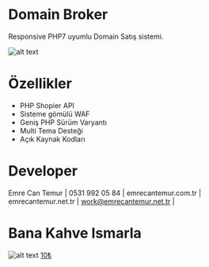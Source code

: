 # Domain Broker


Responsive PHP7 uyumlu Domain Satış sistemi.

![alt text](https://i.hizliresim.com/x9OeYL.png)


# Özellikler 

- PHP Shopier API
- Sisteme gömülü WAF
- Geniş PHP Sürüm Varyantı
- Multi Tema Desteği
- Açık Kaynak Kodları

# Developer

Emre Can Temur | 0531 992 05 84 | emrecantemur.com.tr | emrecantemur.net.tr | work@emrecantemur.net.tr |

# Bana Kahve Ismarla


![alt text](https://i.hizliresim.com/fTb1jx.png)
[10₺](shopier.com/4350106)
